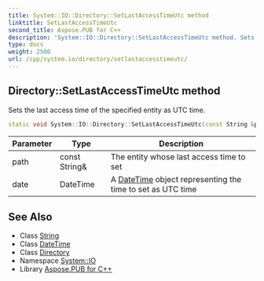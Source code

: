 ```yaml
---
title: System::IO::Directory::SetLastAccessTimeUtc method
linktitle: SetLastAccessTimeUtc
second_title: Aspose.PUB for C++
description: 'System::IO::Directory::SetLastAccessTimeUtc method. Sets the last access time of the specified entity as UTC time in C++.'
type: docs
weight: 2500
url: /cpp/system.io/directory/setlastaccesstimeutc/
---
```

## Directory::SetLastAccessTimeUtc method


Sets the last access time of the specified entity as UTC time.

```cpp
static void System::IO::Directory::SetLastAccessTimeUtc(const String &path, DateTime date)
```


| Parameter | Type | Description |
| --- | --- | --- |
| path | const String\& | The entity whose last access time to set |
| date | DateTime | A [DateTime](../../../system/datetime/) object representing the time to set as UTC time |

## See Also

* Class [String](../../../system/string/)
* Class [DateTime](../../../system/datetime/)
* Class [Directory](../)
* Namespace [System::IO](../../)
* Library [Aspose.PUB for C++](../../../)
